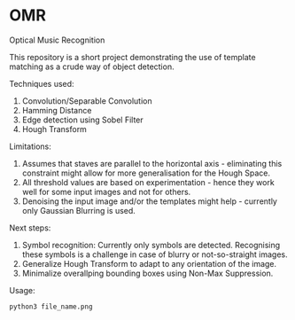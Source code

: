 # OMR
Optical Music Recognition



This repository is a short project demonstrating the use of template matching as a crude way of object detection.

Techniques used:

1. Convolution/Separable Convolution
2. Hamming Distance
3. Edge detection using Sobel Filter
4. Hough Transform

Limitations:

1. Assumes that staves are parallel to the horizontal axis - eliminating this constraint might allow for more generalisation for the Hough Space.
2. All threshold values are based on experimentation - hence they work well for some input images and not for others.
3. Denoising the input image and/or the templates might help - currently only Gaussian Blurring is used.

Next steps:

1. Symbol recognition: Currently only symbols are detected. Recognising these symbols is a challenge in case of blurry or not-so-straight images.
2. Generalize Hough Transform to adapt to any orientation of the image.
3. Minimalize overallping bounding boxes using Non-Max Suppression.

Usage:
```
python3 file_name.png
```
